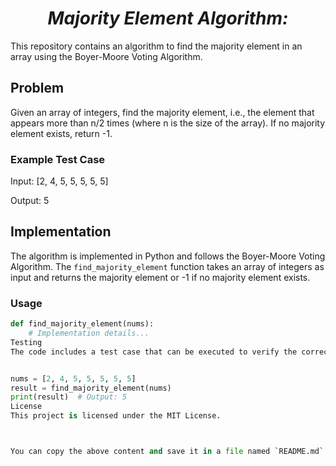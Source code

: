 <h1 align="center" font-family="sans serif"><i> Majority Element Algorithm: </i></h1>

This repository contains an algorithm to find the majority element in an array using the Boyer-Moore Voting Algorithm.

## Problem

Given an array of integers, find the majority element, i.e., the element that appears more than n/2 times (where n is the size of the array). If no majority element exists, return -1.

### Example Test Case

Input: [2, 4, 5, 5, 5, 5, 5]

Output: 5

## Implementation

The algorithm is implemented in Python and follows the Boyer-Moore Voting Algorithm. The `find_majority_element` function takes an array of integers as input and returns the majority element or -1 if no majority element exists.

### Usage

```python
def find_majority_element(nums):
    # Implementation details...
Testing
The code includes a test case that can be executed to verify the correctness of the implementation.


nums = [2, 4, 5, 5, 5, 5, 5]
result = find_majority_element(nums)
print(result)  # Output: 5
License
This project is licensed under the MIT License.



You can copy the above content and save it in a file named `README.md`. Then, fol
